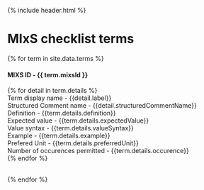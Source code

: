 {% include header.html %}

# MIxS checklist terms

{% for term in site.data.terms %}
<h4>MIXS ID - {{ term.mixsId }} </h4>

{% for detail in term.details %}
<br> Term display name - {{detail.label}}
<br> Structured Comment name - {{detail.structuredCommentName}}
<br> Definition - {{term.details.definition}}
<br> Expected value - {{term.details.expectedValue}}
<br> Value syntax - {{term.details.valueSyntax}}
<br> Example - {{term.details.example}}
<br> Prefered Unit - {{term.details.preferredUnit}}
<br> Number of occurences permitted - {{term.details.occurence}}
<br>
    {% endfor %}

<br>		
{% endfor %}

